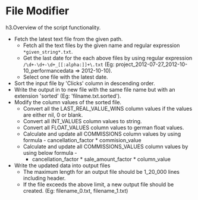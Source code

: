 # File Modifier

h3.Overview of the script functionality.

- Fetch the latest text file from the given path.
  - Fetch all the text files by the given name and regular expression `*given_string*.txt`.
  - Get the last date for the each above files by using regular expression `/\d+-\d+-\d+_[[:alpha:]]+\.txt` (Eg: project_2012-07-27_2012-10-10_performancedata => 2012-10-10).
  - Select one file with the latest date.
- Sort the input file by 'Clicks' column in descending order.
- Write the output in to new file with the same file name but with an extension 'sorted' (Eg: 'filname.txt.sorted').
- Modify the column values of the sorted file.
  - Convert all the LAST_REAL_VALUE_WINS column values if the values are either nil, 0 or blank.
  - Convert all INT_VALUES column values to string.
  - Convert all FLOAT_VALUES column values to german float values.
  - Calculate and update all COMMISSIONS column values by using formula - cancellation_factor * commision_value
  - Calculate and update all COMMISSIONS_VALUES column values by using below formula -
    - cancellation_factor * sale_amount_factor * column_value
- Write the updated data into output files
  - The maximum length for an output file should be 1_20_000 lines including header.
  - If the file exceeds the above limit, a new output file should be created. (Eg: filename_0.txt, filename_1.txt)
